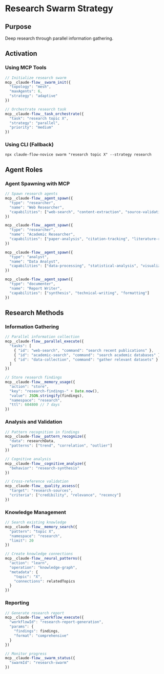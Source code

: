 # Research Swarm Strategy

## Purpose
Deep research through parallel information gathering.

## Activation

### Using MCP Tools
```javascript
// Initialize research swarm
mcp__claude-flow__swarm_init({
  "topology": "mesh",
  "maxAgents": 6,
  "strategy": "adaptive"
})

// Orchestrate research task
mcp__claude-flow__task_orchestrate({
  "task": "research topic X",
  "strategy": "parallel",
  "priority": "medium"
})
```

### Using CLI (Fallback)
`npx claude-flow-novice swarm "research topic X" --strategy research`

## Agent Roles

### Agent Spawning with MCP
```javascript
// Spawn research agents
mcp__claude-flow__agent_spawn({
  "type": "researcher",
  "name": "Web Researcher",
  "capabilities": ["web-search", "content-extraction", "source-validation"]
})

mcp__claude-flow__agent_spawn({
  "type": "researcher",
  "name": "Academic Researcher",
  "capabilities": ["paper-analysis", "citation-tracking", "literature-review"]
})

mcp__claude-flow__agent_spawn({
  "type": "analyst",
  "name": "Data Analyst",
  "capabilities": ["data-processing", "statistical-analysis", "visualization"]
})

mcp__claude-flow__agent_spawn({
  "type": "documenter",
  "name": "Report Writer",
  "capabilities": ["synthesis", "technical-writing", "formatting"]
})
```

## Research Methods

### Information Gathering
```javascript
// Parallel information collection
mcp__claude-flow__parallel_execute({
  "tasks": [
    { "id": "web-search", "command": "search recent publications" },
    { "id": "academic-search", "command": "search academic databases" },
    { "id": "data-collection", "command": "gather relevant datasets" }
  ]
})

// Store research findings
mcp__claude-flow__memory_usage({
  "action": "store",
  "key": "research-findings-" + Date.now(),
  "value": JSON.stringify(findings),
  "namespace": "research",
  "ttl": 604800 // 7 days
})
```

### Analysis and Validation
```javascript
// Pattern recognition in findings
mcp__claude-flow__pattern_recognize({
  "data": researchData,
  "patterns": ["trend", "correlation", "outlier"]
})

// Cognitive analysis
mcp__claude-flow__cognitive_analyze({
  "behavior": "research-synthesis"
})

// Cross-reference validation
mcp__claude-flow__quality_assess({
  "target": "research-sources",
  "criteria": ["credibility", "relevance", "recency"]
})
```

### Knowledge Management
```javascript
// Search existing knowledge
mcp__claude-flow__memory_search({
  "pattern": "topic X",
  "namespace": "research",
  "limit": 20
})

// Create knowledge connections
mcp__claude-flow__neural_patterns({
  "action": "learn",
  "operation": "knowledge-graph",
  "metadata": {
    "topic": "X",
    "connections": relatedTopics
  }
})
```

### Reporting
```javascript
// Generate research report
mcp__claude-flow__workflow_execute({
  "workflowId": "research-report-generation",
  "params": {
    "findings": findings,
    "format": "comprehensive"
  }
})

// Monitor progress
mcp__claude-flow__swarm_status({
  "swarmId": "research-swarm"
})
```
